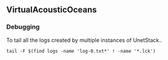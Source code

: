## VirtualAcousticOceans

### Debugging

To tail all the logs created by multiple instances of UnetStack..

```
tail -F $(find logs -name 'log-0.txt*' ! -name '*.lck')
```